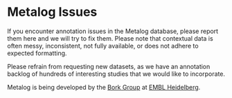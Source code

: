 # Metalog Issues

If you encounter annotation issues in the Metalog database, please report them here and we will try to fix them. 
Please note that contextual data is often messy, inconsistent, not fully available, or does not adhere to expected formatting. 

Please refrain from requesting new datasets, as we have an annotation backlog of hundreds of interesting studies that we would
like to incorporate.

Metalog is being developed by the [Bork Group](https://www.bork.embl.de/) at [EMBL Heidelberg](https://www.embl.org/).
